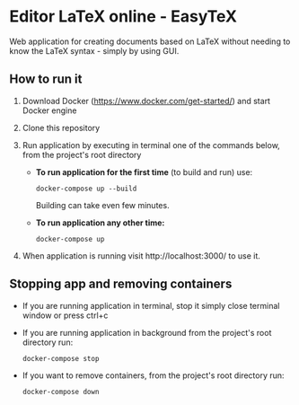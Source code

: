 # Editor LaTeX online - EasyTeX
Web application for creating documents based on LaTeX without needing to know the LaTeX syntax - simply by using GUI.

## How to run it
1. Download Docker (https://www.docker.com/get-started/) and start Docker engine
2. Clone this repository
3. Run application by executing in terminal one of the commands below, from the project's root directory



    - **To run application for the first time** (to build and run) use: 
       ```
       docker-compose up --build
       ```
       Building can take even few minutes.


  
    - **To run application any other time:**
       ```
       docker-compose up 
       ```
4. When application is running visit http://localhost:3000/ to use it.
## Stopping app and removing containers
- If you are running application in terminal, stop it simply close terminal window or press ctrl+c
- If you are running application in background from the project's root directory run:
  
      docker-compose stop
  
- If you want to remove containers, from the project's root directory run:
  
      docker-compose down
      
